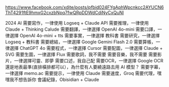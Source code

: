 
https://www.facebook.com/xdite/posts/pfbid024FYgAphWpcnkcc2AYUCN6ThT4291ftE9hmxG2cxzbNpq7fwQRpDDWdCdiNyCxQuNl

2024 AI
需要寫作，一律使用 Logseq + Claude API
需要推理，一律使用 Claude + Thinking Calude 
需要翻譯，一律選擇 OpenAI 4o-mini 
需要口譯，一律選擇 OpenAI 4o-mini + tts 
需要事實，一律選擇 教科書
需要研究，一律選擇 Logseq + 教科書
需要總結，一律選擇 Google Gemini Flash 2.0
需要算帳，一律選擇 ChatGPT 4o
需要程式，一律選擇 Cursor 
需要配圖，一律選擇 Claude + SVG
需要生圖，一律選擇 Flux
需要歌詞，我不需要
需要音樂，我不需要
需要影片，一律選擇可靈、即夢
需要口述，我自己配
需要OCR，一律選擇 Google OCR 還是地表最準(直排橫排都可以），為什麼有人要繞遠路去用 AI 模型？
需要字幕，一律選擇 memo\.ac
需要提示，一律使用 Claude 
需要速度，Groq 
需要代理，嘿嘿我不想告訴你
會議紀錄，Obisidian + Claude
